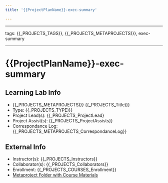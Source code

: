 ```yaml
---
title: '{{ProjectPlanName}}-exec-summary'

---
```


---

tags: {{_PROJECTS_TAGS}}, {{_PROJECTS_METAPROJECTS)}}, exec-summary

---

# {{ProjectPlanName}}-exec-summary
## Learning Lab Info
* {{_PROJECTS_METAPROJECTS)}} {{_PROJECTS_Title)}}
* Type: {{_PROJECTS_TYPE)}}
* Project Lead(s): {{_PROJECTS_ProjectLead}
* Project Assist(s): {{_PROJECTS_ProjectAssists}}
* Correspondance Log: {{_PROJECTS_METAPROJECTS_CorrespondanceLog}}

## External Info
* Instructor(s): {{_PROJECTS_Instructors}}
* Collaborator(s): {{_PROJECTS_Collaborators}}
* Enrollment: {{_PROJECTS_COURSES_Enrollment}}
* [Metaproject Folder with Course Materials]({{_PROJECTS_AssociatedMetaprojectFolder}})
